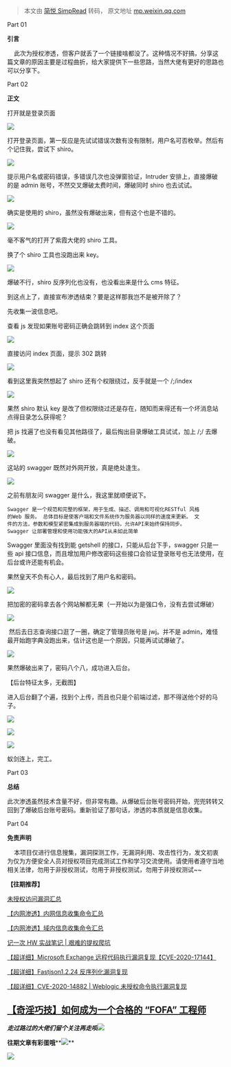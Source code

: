 > 本文由 [简悦 SimpRead](http://ksria.com/simpread/) 转码， 原文地址 [mp.weixin.qq.com](https://mp.weixin.qq.com/s/Ud53rhgyHIxw6KtDCk0b_A)

Part 01

**引言**

    此次为授权渗透，但客户就丢了一个链接啥都没了。这种情况不好搞，分享这篇文章的原因主要是过程曲折，给大家提供下一些思路，当然大佬有更好的思路也可以分享下。

Part 02

**正文**  

打开就是登录页面

![](https://mmbiz.qpic.cn/mmbiz_png/gqALwUU9cicwsibic72TPLrVDF1G83YyqL7iaNPsKKFgJoW7BuW0N1HfeHEcgpibr9B6Layib1RgM4nibJIrt3KSZacYg/640?wx_fmt=png)

打开登录页面，第一反应是先试试错误次数有没有限制，用户名可否枚举。然后有个记住我，尝试下 shiro。

![](https://mmbiz.qpic.cn/mmbiz_png/gqALwUU9cicwsibic72TPLrVDF1G83YyqL7fib221aqY0UnibKf9996v5SEL7h460qaPgkpdiaJ6K80mS3mL87IG8xaA/640?wx_fmt=png)

提示用户名或密码错误，多错误几次也没弹窗验证，Intruder 安排上，直接爆破的是 admin 账号，不然交叉爆破太费时间，爆破同时 shiro 也去试试。

![](https://mmbiz.qpic.cn/mmbiz_png/gqALwUU9cicwsibic72TPLrVDF1G83YyqL7rfp2VfsTZnx9ff06OKzQrk3wQnSEO5fbf0bxSoDFWXOYLLrPGicEflQ/640?wx_fmt=png)

确实是使用的 shiro，虽然没有爆破出来，但有这个也是不错的。

![](https://mmbiz.qpic.cn/mmbiz_png/gqALwUU9cicwsibic72TPLrVDF1G83YyqL7KvKWaaS6z2jX9m30U3xOqzKj3udhmhM6vib3LiaghVw3NbhfrtjmLqvA/640?wx_fmt=png)

毫不客气的打开了紫霞大佬的 shiro 工具。

换了个 shiro 工具也没跑出来 key。

![](https://mmbiz.qpic.cn/mmbiz_png/gqALwUU9cicwsibic72TPLrVDF1G83YyqL7uRo3uPNAn4JId1QSyKmqCnz7ChAKEVc2nbo6VtggHAnceHayGkeOug/640?wx_fmt=png)

爆破不行，shiro 反序列化也没有，也没看出来是什么 cms 特征。

到这点上了，直接宣布渗透结束？要是这样那我岂不是被开除了？

先收集一波信息吧。

查看 js 发现如果账号密码正确会跳转到 index 这个页面

![](https://mmbiz.qpic.cn/mmbiz_png/gqALwUU9cicwsibic72TPLrVDF1G83YyqL7Cc5v9tp8Ea3iaOzs5tbCN1FN5a6kKKXMAxUDSibZPb9F7Ax0XRFIz48A/640?wx_fmt=png)

直接访问 index 页面，提示 302 跳转

![](https://mmbiz.qpic.cn/mmbiz_png/gqALwUU9cicwsibic72TPLrVDF1G83YyqL7I6gAib5zqdoy0muw1FZk6G6Ikw0vmEKUmCr5EglLOicrX1OvNWBzfIfw/640?wx_fmt=png)

看到这里我突然想起了 shiro 还有个权限绕过，反手就是一个 /;/index

![](https://mmbiz.qpic.cn/mmbiz_png/gqALwUU9cicwsibic72TPLrVDF1G83YyqL7zQdZXHI3XdzYKn3vBOTNDEQvicfyIicOvHibSUMaaSx9UG67ESr4IuLng/640?wx_fmt=png)

果然 shiro 默认 key 是改了但权限绕过还是存在，随知而来得还有一个坏消息站点得目录怎么获得呢？

把 js 找遍了也没有看见其他路径了，最后掏出目录爆破工具试试，加上 /;/ 去爆破。

![](https://mmbiz.qpic.cn/mmbiz_png/gqALwUU9cicwsibic72TPLrVDF1G83YyqL7tAG4tAsLJP4JLT20g1uaTQOQqALrqT4ZfNRcd37TfwKiat0lpaRBibJw/640?wx_fmt=png)

这站的 swagger 既然对外网开放，真是绝处逢生。

![](https://mmbiz.qpic.cn/mmbiz_png/gqALwUU9cicwsibic72TPLrVDF1G83YyqL7fqARsW9BRb0breWicujfmAPZXicaR5d5K1vlWicbLD1JYcMEyYWz1K3eg/640?wx_fmt=png)

之前有朋友问 swagger 是什么，我这里就顺便说下。

```
Swagger 是一个规范和完整的框架，用于生成、描述、调用和可视化RESTful 风格
的Web 服务。 总体目标是使客户端和文件系统作为服务器以同样的速度来更新。 文
件的方法，参数和模型紧密集成到服务器端的代码，允许API来始终保持同步。 
Swagger 让部署管理和使用功能强大的API从未如此简单
```

Swagger 里面没有找到能 getshell 的接口，只能从后台下手，swagger 只是一些 api 接口信息，而且增加用户修改密码这些接口会验证登录账号也无法使用，在后台或许还能有机会。

果然皇天不负有心人，最后找到了用户名和密码。

![](https://mmbiz.qpic.cn/mmbiz_png/gqALwUU9cicwsibic72TPLrVDF1G83YyqL7sL9QbVJoykvrGrkgHUVuicMIk0gibAWYyVUxONlRQfprgeiclyqEMGhQQ/640?wx_fmt=png)

把加密的密码拿去各个网站解都无果（一开始以为是强口令，没有去尝试爆破）

![](https://mmbiz.qpic.cn/mmbiz_png/gqALwUU9cicwsibic72TPLrVDF1G83YyqL7yg14NDRdeXzxEhf9wicC0DlTsdoDCMLEEGPqiczZtzknzABZsHjUXk2w/640?wx_fmt=png)

 然后去日志查询接口逛了一圈，确定了管理员账号是 jwj。并不是 admin，难怪最开始跑字典没跑出来，估计这也是一个原因，只能再试试爆破了。

![](https://mmbiz.qpic.cn/mmbiz_png/gqALwUU9cicwsibic72TPLrVDF1G83YyqL7s6bWfMYQ2E2p3emVLe9GkuPVuh8GicYf2pkq58fZialDS3q25ggMoricQ/640?wx_fmt=png)

果然爆破出来了，密码八个八，成功进入后台。

【后台特征太多，无截图】

进入后台翻了个遍，找到个上传，而且也只是个前端过滤，那不得送他个好的马子。  

![](https://mmbiz.qpic.cn/mmbiz_jpg/gqALwUU9cicwsibic72TPLrVDF1G83YyqL7t8HamgjedORdJOVH4Rs7icl7ZqtkPa4ibvuC9fPJ9B0FE91Mk93LCEZw/640?wx_fmt=jpeg)

![](https://mmbiz.qpic.cn/mmbiz_jpg/gqALwUU9cicwsibic72TPLrVDF1G83YyqL7LhAKicicvlS7H7JIxr3gx9gvlI2GMeadW144S7iafLJVWQEvyqtDvGcag/640?wx_fmt=jpeg)

![](https://mmbiz.qpic.cn/mmbiz_png/gqALwUU9cicwsibic72TPLrVDF1G83YyqL7Gex7Vzcq8THd2Jsdp8Y6VdGkHofNxIia5HBkbX6Megzyn4uicBB7eqfw/640?wx_fmt=png)

蚁剑连上，完工。

Part 03

**总结**

此次渗透虽然技术含量不好，但非常有趣。从爆破后台账号密码开始，兜兜转转又回到了爆破后台账号密码。重新验证了那句话，渗透的本质就是信息收集。

Part 04

**免责声明**

    本项目仅进行信息搜集，漏洞探测工作，无漏洞利用、攻击性行为，发文初衷为仅为方便安全人员对授权项目完成测试工作和学习交流使用。请使用者遵守当地相关法律，勿用于非授权测试，勿用于非授权测试，勿用于非授权测试~~

**【往期推荐】**  

[未授权访问漏洞汇总](http://mp.weixin.qq.com/s?__biz=MzI1NTM4ODIxMw==&mid=2247484804&idx=2&sn=519ae0a642c285df646907eedf7b2b3a&chksm=ea37fadedd4073c87f3bfa844d08479b2d9657c3102e169fb8f13eecba1626db9de67dd36d27&scene=21#wechat_redirect)

[【内网渗透】内网信息收集命令汇总](http://mp.weixin.qq.com/s?__biz=MzI1NTM4ODIxMw==&mid=2247485796&idx=1&sn=8e78cb0c7779307b1ae4bd1aac47c1f1&chksm=ea37f63edd407f2838e730cd958be213f995b7020ce1c5f96109216d52fa4c86780f3f34c194&scene=21#wechat_redirect)  

[【内网渗透】域内信息收集命令汇总](http://mp.weixin.qq.com/s?__biz=MzI1NTM4ODIxMw==&mid=2247485855&idx=1&sn=3730e1a1e851b299537db7f49050d483&chksm=ea37f6c5dd407fd353d848cbc5da09beee11bc41fb3482cc01d22cbc0bec7032a5e493a6bed7&scene=21#wechat_redirect)  

[记一次 HW 实战笔记 | 艰难的提权爬坑](http://mp.weixin.qq.com/s?__biz=MzI1NTM4ODIxMw==&mid=2247484991&idx=2&sn=5368b636aed77ce455a1e095c63651e4&chksm=ea37f965dd407073edbf27256c022645fe2c0bf8b57b38a6000e5aeb75733e10815a4028eb03&scene=21#wechat_redirect)

[【超详细】Microsoft Exchange 远程代码执行漏洞复现【CVE-2020-17144】](http://mp.weixin.qq.com/s?__biz=MzI1NTM4ODIxMw==&mid=2247485992&idx=1&sn=18741504243d11833aae7791f1acda25&chksm=ea37f572dd407c64894777bdf77e07bdfbb3ada0639ff3a19e9717e70f96b300ab437a8ed254&scene=21#wechat_redirect)

[【超详细】Fastjson1.2.24 反序列化漏洞复现](http://mp.weixin.qq.com/s?__biz=MzI1NTM4ODIxMw==&mid=2247484991&idx=1&sn=1178e571dcb60adb67f00e3837da69a3&chksm=ea37f965dd4070732b9bbfa2fe51a5fe9030e116983a84cd10657aec7a310b01090512439079&scene=21#wechat_redirect)

[【超详细】CVE-2020-14882 | Weblogic 未授权命令执行漏洞复现](http://mp.weixin.qq.com/s?__biz=MzI1NTM4ODIxMw==&mid=2247485550&idx=1&sn=921b100fd0a7cc183e92a5d3dd07185e&chksm=ea37f734dd407e22cfee57538d53a2d3f2ebb00014c8027d0b7b80591bcf30bc5647bfaf42f8&scene=21#wechat_redirect)  

[【奇淫巧技】如何成为一个合格的 “FOFA” 工程师](http://mp.weixin.qq.com/s?__biz=MzI1NTM4ODIxMw==&mid=2247485135&idx=1&sn=f872054b31429e244a6e56385698404a&chksm=ea37f995dd40708367700fc53cca4ce8cb490bc1fe23dd1f167d86c0d2014a0c03005af99b89&scene=21#wechat_redirect)
---------------------------------------------------------------------------------------------------------------------------------------------------------------------------------------------------------------------------------------------------

_**走过路过的大佬们留个关注再走呗**_![](https://mmbiz.qpic.cn/mmbiz_png/7D2JPvxqDTEATexewVNVf8bbPg7wC3a3KR1oG1rokLzsfV9vUiaQK2nGDIbALKibe5yauhc4oxnzPXRp9cFsAg4Q/640?wx_fmt=png)

**往期文章有彩蛋哦****![](https://mmbiz.qpic.cn/mmbiz_png/7D2JPvxqDTHtVfEjbedItbDdJTEQ3F7vY8yuszc8WLjN9RmkgOG0Jp7QAfTxBMWU8Xe4Rlu2M7WjY0xea012OQ/640?wx_fmt=png)**

![](https://mmbiz.qpic.cn/mmbiz_png/7D2JPvxqDTECbvcv6VpkwD7BV8iaiaWcXbahhsa7k8bo1PKkLXXGlsyC6CbAmE3hhSBW5dG65xYuMmR7PQWoLSFA/640?wx_fmt=png)
